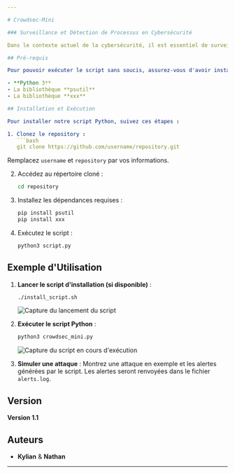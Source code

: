 ```yaml
---

# Crowdsec-Mini

### Surveillance et Détection de Processus en Cybersécurité

Dans le contexte actuel de la cybersécurité, il est essentiel de surveiller en permanence les activités des processus sur les systèmes informatiques. Les cyberattaques deviennent de plus en plus sophistiquées, exploitant souvent des processus légitimes pour mener des actions malveillantes. Pour répondre à ce besoin, nous avons développé un script Python capable de surveiller en continu la liste des processus, de détecter des patterns caractéristiques d'une attaque et d'alerter l'utilisateur en cas de détection de comportements suspects.

## Pré-requis

Pour pouvoir exécuter le script sans soucis, assurez-vous d'avoir installé les éléments suivants :

- **Python 3**
- La bibliothèque **psutil**
- La bibliothèque **xxx**

## Installation et Exécution

Pour installer notre script Python, suivez ces étapes :

1. Clonez le repository :
   ```bash
   git clone https://github.com/username/repository.git
   ```
   Remplacez `username` et `repository` par vos informations.

2. Accédez au répertoire cloné :
   ```bash
   cd repository
   ```

3. Installez les dépendances requises :
   ```bash
   pip install psutil
   pip install xxx
   ```

4. Exécutez le script :
   ```bash
   python3 script.py
   ```

## Exemple d'Utilisation

1. **Lancer le script d'installation (si disponible)** :
   ```bash
   ./install_script.sh
   ```
   ![Capture du lancement du script](path/to/your/image.png)

2. **Exécuter le script Python** :
   ```bash
   python3 crowdsec_mini.py
   ```
   ![Capture du script en cours d'exécution](path/to/your/image.png)

3. **Simuler une attaque** :
   Montrez une attaque en exemple et les alertes générées par le script. Les alertes seront renvoyées dans le fichier `alerts.log`.

## Version

**Version 1.1**

## Auteurs

- **Kylian** & **Nathan**
---
```

